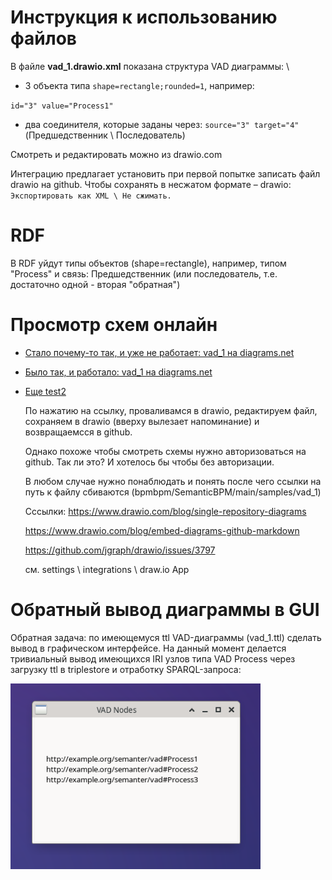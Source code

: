 # Инструкция к использованию файлов

В файле **vad_1.drawio.xml** показана структура VAD диаграммы: \

- 3 объекта типа `shape=rectangle;rounded=1`, например:

`id="3" value="Process1"`

- два соединителя, которые заданы через: `source="3" target="4"` (Предшедственник \ Последователь)

Смотреть и редактировать можно из drawio.com

Интеграцию предлагает установить при первой попытке записать файл drawio на github.
Чтобы сохранять в несжатом формате – drawio: `Экспортировать как XML \ Не сжимать. `

# RDF

В RDF уйдут типы объектов (shape=rectangle), например, типом "Process" и связь: Предшедственник (или последователь, т.е. достаточно одной - вторая "обратная")

# Просмотр схем онлайн

- [Стало почему-то так, и уже не работает: vad_1 на diagrams.net](https://app.diagrams.net/?src=about#Hbpmbpm%2FSemanticBPM%2Fmain%2FVAD-LD-drawio%2FfileUTF_v1_xml2.drawio.xml#%7B%22pageId%22%3A%228ce9d11a-91a2-4d17-14d8-a56ed91bf033%22%7D)
  
- [Было так, и работало: vad_1 на diagrams.net](https://app.diagrams.net/?src=about#Hbpmbpm%2FSemanticBPM%2Fmain%2Fsamples%2Fvad_1%2Fvad_1.drawio)
  
- [Еще test2](https://app.diagrams.net/?src=about#Hbpmbpm%2FSemanticBPM%2Fmain%2Fsamples%2Fvad_1%2Ftest2.drawio)

  По нажатию на ссылку, проваливамся в drawio, редактируем файл, сохраняем в drawio (вверху вылезает напоминание) и возвращаемсся в github.
   
  Однако похоже чтобы смотреть схемы нужно авторизоваться на github. Так ли это? И хотелось бы чтобы без авторизации.

  В любом случае нужно понаблюдать и понять после чего ссылки на путь к файлу сбиваются (bpmbpm/SemanticBPM/main/samples/vad_1)

  Cссылки:
  https://www.drawio.com/blog/single-repository-diagrams

  https://www.drawio.com/blog/embed-diagrams-github-markdown
  
  https://github.com/jgraph/drawio/issues/3797

  см. settings \ integrations \ draw.io App
  
# Обратный вывод диаграммы в GUI

Обратная задача: по имеющемуся ttl VAD-диаграммы (vad_1.ttl) сделать вывод в графическом интерфейсе. На данный момент делается тривиальный вывод имеющихся IRI узлов типа VAD Process через загрузку ttl в triplestore и отработку SPARQL-запроса:

<img src="gui_output_1.png" width="400" />
